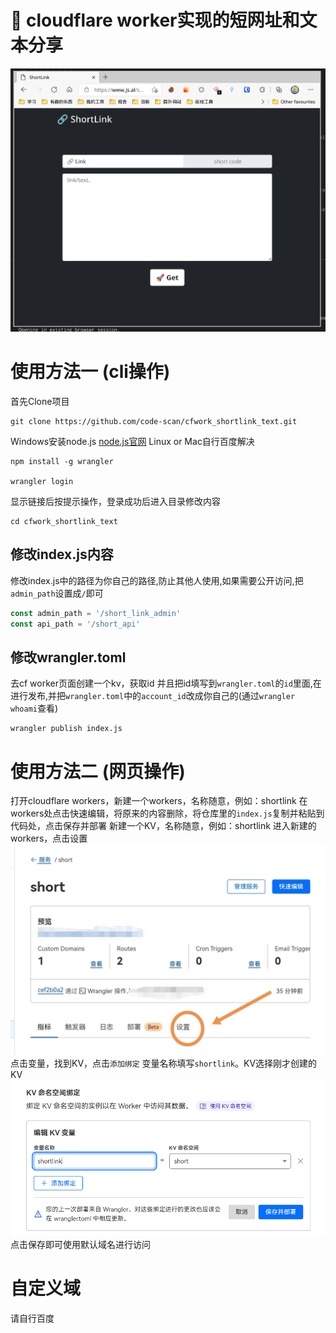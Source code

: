 # 👷 cloudflare worker实现的短网址和文本分享

![](images/index.png)


# 使用方法一 (cli操作)
首先Clone项目
``` 
git clone https://github.com/code-scan/cfwork_shortlink_text.git
```
Windows安装node.js [node.js官网](https://nodejs.org/en)
Linux or Mac自行百度解决
```
npm install -g wrangler

wrangler login

```
显示链接后按提示操作，登录成功后进入目录修改内容
```
cd cfwork_shortlink_text
```

## 修改index.js内容
修改index.js中的路径为你自己的路径,防止其他人使用,如果需要公开访问,把`admin_path`设置成`/`即可

```js
const admin_path = '/short_link_admin'
const api_path = '/short_api'
```
## 修改wrangler.toml

去cf worker页面创建一个kv，获取id
并且把id填写到`wrangler.toml`的`id`里面,在进行发布,并把`wrangler.toml`中的`account_id`改成你自己的(通过`wrangler whoami`查看)

```
wrangler publish index.js
```

# 使用方法二 (网页操作)
打开cloudflare workers，新建一个workers，名称随意，例如：shortlink
在workers处点击快速编辑，将原来的内容删除，将仓库里的`index.js`复制并粘贴到代码处，点击保存并部署
新建一个KV，名称随意，例如：shortlink
进入新建的workers，点击设置
![](images/setting.jpg)
点击变量，找到KV，点击`添加绑定`
变量名称填写`shortlink`。KV选择刚才创建的KV
![](images/kv.png)
点击保存即可使用默认域名进行访问
# 自定义域
请自行百度


